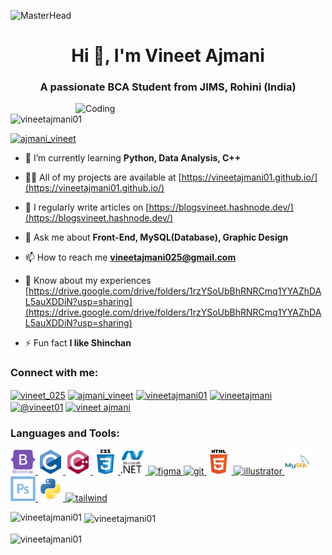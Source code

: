 ![MasterHead](https://user-images.githubusercontent.com/83583852/152306347-4ea34016-8e6f-4bed-bc21-36ab7fbad820.png)

<h1 align="center">Hi 👋, I'm Vineet Ajmani</h1>
<h3 align="center">A passionate BCA Student from JIMS, Rohini (India)</h3>
<img align="right" alt="Coding" width="400" src="https://miro.medium.com/max/680/1*IRGHmiGsa16stedQvIaZfw.gif">

<p align="left"> <img src="https://komarev.com/ghpvc/?username=vineetajmani01&label=Profile%20views&color=0e75b6&style=flat" alt="vineetajmani01" /> </p>

<p align="left"> <a href="https://twitter.com/ajmani_vineet" target="blank"><img src="https://img.shields.io/twitter/follow/ajmani_vineet?logo=twitter&style=for-the-badge" alt="ajmani_vineet" /></a> </p>

- 🌱 I’m currently learning **Python, Data Analysis, C++**

- 👨‍💻 All of my projects are available at [https://vineetajmani01.github.io/](https://vineetajmani01.github.io/)

- 📝 I regularly write articles on [https://blogsvineet.hashnode.dev/](https://blogsvineet.hashnode.dev/)

- 💬 Ask me about **Front-End, MySQL(Database), Graphic Design**

- 📫 How to reach me **vineetajmani025@gmail.com**

- 📄 Know about my experiences [https://drive.google.com/drive/folders/1rzYSoUbBhRNRCmq1YYAZhDAL5auXDDiN?usp=sharing](https://drive.google.com/drive/folders/1rzYSoUbBhRNRCmq1YYAZhDAL5auXDDiN?usp=sharing)

- ⚡ Fun fact **I like Shinchan**

<h3 align="left">Connect with me:</h3>
<p align="left">
<a href="https://codepen.io/vineet_025" target="blank"><img align="center" src="https://raw.githubusercontent.com/rahuldkjain/github-profile-readme-generator/master/src/images/icons/Social/codepen.svg" alt="vineet_025" height="30" width="40" /></a>
<a href="https://twitter.com/ajmani_vineet" target="blank"><img align="center" src="https://raw.githubusercontent.com/rahuldkjain/github-profile-readme-generator/master/src/images/icons/Social/twitter.svg" alt="ajmani_vineet" height="30" width="40" /></a>
<a href="https://linkedin.com/in/vineetajmani01" target="blank"><img align="center" src="https://raw.githubusercontent.com/rahuldkjain/github-profile-readme-generator/master/src/images/icons/Social/linked-in-alt.svg" alt="vineetajmani01" height="30" width="40" /></a>
<a href="https://instagram.com/vineetajmani" target="blank"><img align="center" src="https://raw.githubusercontent.com/rahuldkjain/github-profile-readme-generator/master/src/images/icons/Social/instagram.svg" alt="vineetajmani" height="30" width="40" /></a>
<a href="https://hashnode.com/@vineet01" target="blank"><img align="center" src="https://raw.githubusercontent.com/rahuldkjain/github-profile-readme-generator/master/src/images/icons/Social/hashnode.svg" alt="@vineet01" height="30" width="40" /></a>
<a href="https://www.youtube.com/c/vineet ajmani" target="blank"><img align="center" src="https://raw.githubusercontent.com/rahuldkjain/github-profile-readme-generator/master/src/images/icons/Social/youtube.svg" alt="vineet ajmani" height="30" width="40" /></a>
</p>

<h3 align="left">Languages and Tools:</h3>
<p align="left"> <a href="https://getbootstrap.com" target="_blank" rel="noreferrer"> <img src="https://raw.githubusercontent.com/devicons/devicon/master/icons/bootstrap/bootstrap-plain-wordmark.svg" alt="bootstrap" width="40" height="40"/> </a> <a href="https://www.cprogramming.com/" target="_blank" rel="noreferrer"> <img src="https://raw.githubusercontent.com/devicons/devicon/master/icons/c/c-original.svg" alt="c" width="40" height="40"/> </a> <a href="https://www.w3schools.com/cpp/" target="_blank" rel="noreferrer"> <img src="https://raw.githubusercontent.com/devicons/devicon/master/icons/cplusplus/cplusplus-original.svg" alt="cplusplus" width="40" height="40"/> </a> <a href="https://www.w3schools.com/css/" target="_blank" rel="noreferrer"> <img src="https://raw.githubusercontent.com/devicons/devicon/master/icons/css3/css3-original-wordmark.svg" alt="css3" width="40" height="40"/> </a> <a href="https://dotnet.microsoft.com/" target="_blank" rel="noreferrer"> <img src="https://raw.githubusercontent.com/devicons/devicon/master/icons/dot-net/dot-net-original-wordmark.svg" alt="dotnet" width="40" height="40"/> </a> <a href="https://www.figma.com/" target="_blank" rel="noreferrer"> <img src="https://www.vectorlogo.zone/logos/figma/figma-icon.svg" alt="figma" width="40" height="40"/> </a> <a href="https://git-scm.com/" target="_blank" rel="noreferrer"> <img src="https://www.vectorlogo.zone/logos/git-scm/git-scm-icon.svg" alt="git" width="40" height="40"/> </a> <a href="https://www.w3.org/html/" target="_blank" rel="noreferrer"> <img src="https://raw.githubusercontent.com/devicons/devicon/master/icons/html5/html5-original-wordmark.svg" alt="html5" width="40" height="40"/> </a> <a href="https://www.adobe.com/in/products/illustrator.html" target="_blank" rel="noreferrer"> <img src="https://www.vectorlogo.zone/logos/adobe_illustrator/adobe_illustrator-icon.svg" alt="illustrator" width="40" height="40"/> </a> <a href="https://www.mysql.com/" target="_blank" rel="noreferrer"> <img src="https://raw.githubusercontent.com/devicons/devicon/master/icons/mysql/mysql-original-wordmark.svg" alt="mysql" width="40" height="40"/> </a> <a href="https://www.photoshop.com/en" target="_blank" rel="noreferrer"> <img src="https://raw.githubusercontent.com/devicons/devicon/master/icons/photoshop/photoshop-line.svg" alt="photoshop" width="40" height="40"/> </a> <a href="https://www.python.org" target="_blank" rel="noreferrer"> <img src="https://raw.githubusercontent.com/devicons/devicon/master/icons/python/python-original.svg" alt="python" width="40" height="40"/> </a> <a href="https://tailwindcss.com/" target="_blank" rel="noreferrer"> <img src="https://www.vectorlogo.zone/logos/tailwindcss/tailwindcss-icon.svg" alt="tailwind" width="40" height="40"/> </a> </p>

<p><img align="left" src="https://github-readme-stats.vercel.app/api/top-langs?username=vineetajmani01&show_icons=true&locale=en&layout=compact" alt="vineetajmani01" /></p>

<p>&nbsp;<img align="center" src="https://github-readme-stats.vercel.app/api?username=vineetajmani01&show_icons=true&locale=en" alt="vineetajmani01" /></p>

<p><img align="center" src="https://github-readme-streak-stats.herokuapp.com/?user=vineetajmani01&" alt="vineetajmani01" /></p>
